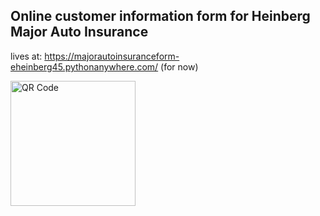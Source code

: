## Online customer information form for Heinberg Major Auto Insurance

lives at: https://majorautoinsuranceform-eheinberg45.pythonanywhere.com/ (for now)

<img src="https://github.com/ezra45/Heinberg-ins-form/assets/143129646/de4f3260-6ba2-4e1a-8dbd-d1d10fbd8d99" alt="QR Code" width=200/>
